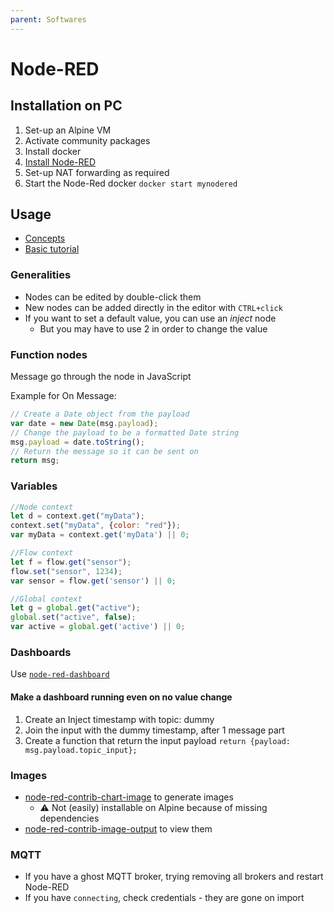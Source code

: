 ```yaml
---
parent: Softwares
---
```


# Node-RED

## Installation on PC

1. Set-up an Alpine VM
1. Activate community packages
1. Install docker
1. [Install Node-RED](https://nodered.org/docs/getting-started/docker)
1. Set-up NAT forwarding as required
1. Start the Node-Red docker `docker start mynodered`

## Usage

* [Concepts](https://nodered.org/docs/user-guide/concepts)
* [Basic tutorial](https://nodered.org/docs/tutorials/first-flow)

### Generalities

* Nodes can be edited by double-click them
* New nodes can be added directly in the editor with `CTRL+click`
* If you want to set a default value, you can use an _inject_ node
    * But you may have to use 2 in order to change the value

### Function nodes

Message go through the node in JavaScript

Example for On Message:

```js
// Create a Date object from the payload
var date = new Date(msg.payload);
// Change the payload to be a formatted Date string
msg.payload = date.toString();
// Return the message so it can be sent on
return msg;
```

### Variables

```js
//Node context
let d = context.get("myData");
context.set("myData", {color: "red"});
var myData = context.get('myData') || 0;

//Flow context
let f = flow.get("sensor");
flow.set("sensor", 1234);
var sensor = flow.get('sensor') || 0;

//Global context
let g = global.get("active");
global.set("active", false);
var active = global.get('active') || 0;

```

### Dashboards

Use [`node-red-dashboard`](https://flows.nodered.org/node/node-red-dashboard)

#### Make a dashboard running even on no value change

1. Create an Inject timestamp with topic: dummy
1. Join the input with the dummy timestamp, after 1 message part
1. Create a function that return the input payload `return {payload: msg.payload.topic_input};`

### Images

* [node-red-contrib-chart-image](https://flows.nodered.org/node/node-red-contrib-chart-image) to generate images
    * ⚠ Not (easily) installable on Alpine because of missing dependencies
* [node-red-contrib-image-output](https://flows.nodered.org/node/node-red-contrib-image-output) to view them

### MQTT

* If you have a ghost MQTT broker, trying removing all brokers and restart Node-RED
* If you have `connecting`, check credentials - they are gone on import
